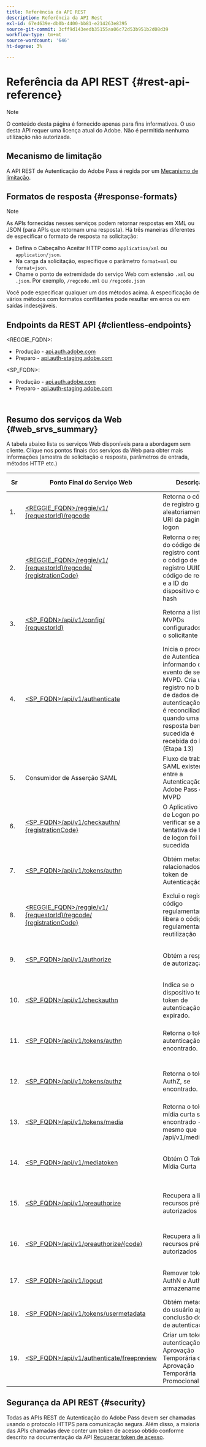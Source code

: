 ```yaml
---
title: Referência da API REST
description: Referência da API Rest
exl-id: 67e4639e-db0b-4400-bb81-e214263e8395
source-git-commit: 3cff9d143eedb35155aa06c72d53b951b2d08d39
workflow-type: tm+mt
source-wordcount: '646'
ht-degree: 3%

---
```


# Referência da API REST {#rest-api-reference}

>[!NOTE]
>
>O conteúdo desta página é fornecido apenas para fins informativos. O uso desta API requer uma licença atual do Adobe. Não é permitida nenhuma utilização não autorizada.

## Mecanismo de limitação

A API REST de Autenticação do Adobe Pass é regida por um [Mecanismo de limitação](/help/authentication/throttling-mechanism.md).

## Formatos de resposta {#response-formats}


>[!NOTE]
>
> As APIs fornecidas nesses serviços podem retornar respostas em XML ou JSON (para APIs que retornam uma resposta). Há três maneiras diferentes de especificar o formato de resposta na solicitação:
>
>* Defina o Cabeçalho Aceitar HTTP como `application/xml` ou `application/json`.
>* Na carga da solicitação, especifique o parâmetro `format=xml` ou `format=json`.
>* Chame o ponto de extremidade do serviço Web com extensão `.xml` ou `.json`. Por exemplo, `/regcode.xml` ou `/regcode.json`
>
>Você pode especificar qualquer um dos métodos acima. A especificação de vários métodos com formatos conflitantes pode resultar em erros ou em saídas indesejáveis.

## Endpoints da REST API {#clientless-endpoints}

&lt;REGGIE_FQDN>:

* Produção - [api.auth.adobe.com](http://api.auth.adobe.com/)
* Preparo - [api.auth-staging.adobe.com](http://api.auth-staging.adobe.com/)

&lt;SP_FQDN>:

* Produção - [api.auth.adobe.com](http://api.auth.adobe.com/)
* Preparo - [api.auth-staging.adobe.com](http://api.auth-staging.adobe.com/)

</br>


## Resumo dos serviços da Web {#web_srvs_summary}

A tabela abaixo lista os serviços Web disponíveis para a abordagem sem cliente. Clique nos pontos finais dos serviços da Web para obter mais informações (amostra de solicitação e resposta, parâmetros de entrada, métodos HTTP etc.)


| Sr | Ponto Final do Serviço Web | Descrição | <!--[Diag.  </br>Ref](http://tve.helpdocsonline.com/api-reference-v2-test#illustration)-->. | Hospedado em | Chamado por |
| --- | --- | --- | --- | --- | --- |
| 1. | [&lt;REGGIE_FQDN>/reggie/v1/ </br> {requestorId}/regcode](/help/authentication/registration-code-request.md) | Retorna o código de registro gerado aleatoriamente e o URI da página de logon | 2 | Serviço de código Adobe </br>Reg | Dispositivo inteligente |
| 2. | [&lt;REGGIE_FQDN>/reggie/v1/ </br> {requestorId}/regcode/ </br> {registrationCode}](/help/authentication/return-registration-record.md) | Retorna o registro do código de registro contendo o código de registro UUID, o código de registro e a ID do dispositivo com hash | 8 | Serviço de código Adobe </br>Reg | Adobe Pass Authentication |
| 3. | [&lt;SP_FQDN>/api/v1/config/ </br> {requestorId}](/help/authentication/provide-mvpd-list.md) | Retorna a lista de MVPDs configurados para o solicitante | 5 | Serviço </br>de autenticação </br>do Adobe </br>Adobe Pass | Logon </br>Aplicativo </br>Web |
| 4. | [&lt;SP_FQDN>/api/v1/authenticate](/help/authentication/initiate-authentication.md) | Inicia o processo de Autenticação informando o evento de seleção MVPD. Cria um registro no banco de dados de autenticação, que é reconciliado quando uma resposta bem-sucedida é recebida do MVPD (Etapa 13) | 7 | Serviço </br>de autenticação </br>do Adobe </br>Adobe Pass | Logon </br>Aplicativo </br>Web |
| 5. | Consumidor de Asserção SAML | Fluxo de trabalho SAML existente entre a Autenticação do Adobe Pass e o MVPD | 13 | Serviço </br>de autenticação </br>do Adobe Pass | Adobe Pass Authentication |
| 6. | [&lt;SP_FQDN>/api/v1/checkauthn/ </br> {registrationCode}](/help/authentication/check-authentication-flow-by-second-screen-web-app.md) | O Aplicativo Web de Logon pode verificar se a tentativa de fluxo de logon foi bem-sucedida |     | Autenticação </br> do Adobe Pass   </br>Serviço | Logon   </br>Web   </br>Aplicativo |
| 7. | [&lt;SP_FQDN>/api/v1/tokens/authn](/help/authentication/retrieve-authentication-token.md) | Obtém metadados relacionados ao token de Autenticação | 15 | Serviço </br>de autenticação </br>do Adobe Pass | Dispositivo inteligente |
| 8. | [&lt;REGGIE_FQDN>/reggie/v1/ </br> {requestorId}/regcode/ </br> {registrationCode}](/help/authentication/delete-registration-record.md) | Exclui o registro de código regulamentar e libera o código regulamentar para reutilização | 16 | Serviço de código Adobe </br>Reg | Adobe Pass Authentication |
| 9. | [&lt;SP_FQDN>/api/v1/authorize](/help/authentication/initiate-authorization.md) | Obtém a resposta de autorização. | 17 | Serviço </br>de autenticação </br>do Adobe Pass | Dispositivo inteligente |
| 10. | [&lt;SP_FQDN>/api/v1/checkauthn](/help/authentication/check-authentication-token.md) | Indica se o dispositivo tem um token de autenticação não expirado. |     | Serviço </br>de autenticação </br>do Adobe Pass | Dispositivo inteligente |
| 11. | [&lt;SP_FQDN>/api/v1/tokens/authn](/help/authentication/retrieve-authentication-token.md) | Retorna o token de autenticação se for encontrado. |     | Serviço </br>de autenticação </br>do Adobe Pass | Dispositivo inteligente |
| 12. | [&lt;SP_FQDN>/api/v1/tokens/authz](/help/authentication/retrieve-authorization-token.md) | Retorna o token de AuthZ, se encontrado. |     | Serviço </br>de autenticação </br>do Adobe Pass | Dispositivo inteligente |
| 13. | [&lt;SP_FQDN>/api/v1/tokens/media](/help/authentication/obtain-short-media-token.md) | Retorna o token de mídia curta se encontrado - o mesmo que /api/v1/mediatoken |     | Serviço </br>de autenticação </br>do Adobe Pass | Dispositivo inteligente |
| 14. | [&lt;SP_FQDN>/api/v1/mediatoken](/help/authentication/obtain-short-media-token.md) | Obtém O Token De Mídia Curta |     | Serviço </br>de autenticação </br>do Adobe Pass | Dispositivo inteligente |
| 15. | [&lt;SP_FQDN>/api/v1/preauthorize](/help/authentication/retrieve-list-of-preauthorized-resources.md) | Recupera a lista de recursos pré-autorizados |     | Serviço </br>de autenticação </br>do Adobe Pass | Dispositivo inteligente |
| 16. | [&lt;SP_FQDN>/api/v1/preauthorize/{code}](/help/authentication/retrieve-list-of-preauthorized-resources-by-second-screen-web-app.md) | Recupera a lista de recursos pré-autorizados |     | Serviço </br>de autenticação </br>do Adobe Pass | Aplicativo Web de Logon |
| 17. | [&lt;SP_FQDN>/api/v1/logout](/help/authentication/initiate-logout.md) | Remover tokens AuthN e AuthZ do armazenamento |     | Autenticação </br> do Adobe Pass   </br>Serviço | Dispositivo inteligente |
| 18. | [&lt;SP_FQDN>/api/v1/tokens/usermetadata](/help/authentication/user-metadata.md) | Obtém metadados do usuário após a conclusão do fluxo de autenticação | N/A | N/A | Dispositivo inteligente |
| 19. | [&lt;SP_FQDN>/api/v1/authenticate/freepreview](/help/authentication/free-preview-for-temp-pass-and-promotional-temp-pass.md) | Criar um token de autenticação para Aprovação Temporária ou Aprovação Temporária Promocional | N/A | Serviço </br>de autenticação </br>do Adobe Pass | Dispositivo inteligente |


## Segurança da API REST {#security}

Todas as APIs REST de Autenticação do Adobe Pass devem ser chamadas usando o protocolo HTTPS para comunicação segura. Além disso, a maioria das APIs chamadas deve conter um token de acesso obtido conforme descrito na documentação da API [Recuperar token de acesso](./dcr-api/apis/dynamic-client-registration-apis-retrieve-access-token.md).
